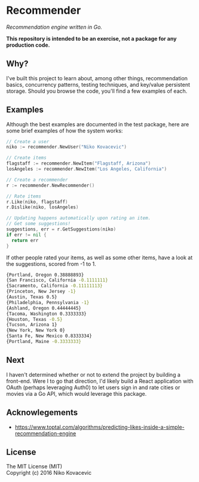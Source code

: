 # Recommender
*Recommendation engine written in Go.*

**This repository is intended to be an exercise, not a package for any production code.**

## Why?

I've built this project to learn about, among other things, recommendation basics, concurrency patterns, testing techniques, and key/value persistent storage. Should you browse the code, you'll find a few examples of each.

## Examples

Although the best examples are documented in the test package, here are some brief examples of how the system works:

```go
// Create a user
niko := recommender.NewUser("Niko Kovacevic")

// Create items
flagstaff := recommender.NewItem("Flagstaff, Arizona")
losAngeles := recommender.NewItem("Los Angeles, California")

// Create a recommender
r := recommender.NewRecommender()

// Rate items
r.Like(niko, flagstaff)
r.Dislike(niko, losAngeles)

// Updating happens automatically upon rating an item.
// Get some suggestions!
suggestions, err = r.GetSuggestions(niko)
if err != nil {
  return err
}

```

If other people rated your items, as well as some other items, have a look at the suggestions, scored from -1 to 1.

```bash
{Portland, Oregon 0.38888893}
{San Francisco, California -0.1111111}
{Sacramento, California -0.11111113}
{Princeton, New Jersey -1}
{Austin, Texas 0.5}
{Philadelphia, Pennsylvania -1}
{Ashland, Oregon 0.44444445}
{Tacoma, Washington 0.3333333}
{Houston, Texas -0.5}
{Tucson, Arizona 1}
{New York, New York 0}
{Santa Fe, New Mexico 0.8333334}
{Portland, Maine -0.3333333}
```

## Next

I haven't determined whether or not to extend the project by building a front-end. Were I to go that direction, I'd likely build a React application with OAuth (perhaps leveraging Auth0) to let users sign in and rate cities or movies via a Go API, which would leverage this package.

## Acknowlegements

- https://www.toptal.com/algorithms/predicting-likes-inside-a-simple-recommendation-engine

## License

The MIT License (MIT)  
Copyright (c) 2016 Niko Kovacevic
